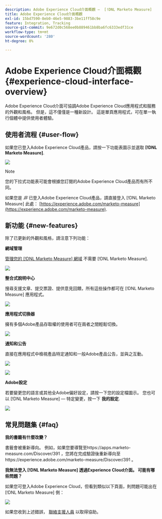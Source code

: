 ```yaml
---
description: Adobe Experience Cloud介面概觀 —  [!DNL Marketo Measure]
title: Adobe Experience Cloud介面概觀
exl-id: 15bd7590-8eb0-46e5-9883-3be11ff58c9e
feature: Integration, Tracking
source-git-commit: 9e672d0c568ee0b889461bb8ba6fc6333edf31ce
workflow-type: tm+mt
source-wordcount: '280'
ht-degree: 0%

---
```


# Adobe Experience Cloud介面概觀 {#experience-cloud-interface-overview}

Adobe Experience Cloud介面可協調Adobe Experience Cloud應用程式和服務的外觀和風格。 但是，這不僅僅是一種新設計。 這是單頁應用程式，可在單一執行個體中提供使用者體驗。

## 使用者流程 {#user-flow}

如果您已登入Adobe Experience Cloud產品，請按一下功能表圖示並選取 **[!DNL Marketo Measure]**.

![](assets/unified-shell-overview-4.png)

>[!NOTE]
>
>您的下拉式功能表可能會根據您訂閱的Adobe Experience Cloud產品而有所不同。

如果您是 _非_ 已登入Adobe Experience Cloud產品，請直接登入 [!DNL Marketo Measure] 此處： [https://experience.adobe.com/marketo-measure](https://experience.adobe.com/marketo-measure).

## 新功能 {#new-features}

除了已更新的外觀和風格，請注意下列功能：

**網域管理**

[管理您的 [!DNL Marketo Measure] 網域](/help/marketo-measure-and-adobe/domain-management.md) 不需要 [!DNL Marketo Measure].

![](assets/unified-shell-overview-5.png)

**整合式說明中心**

搜尋支援文章、提交票證、提供意見回饋，所有這些操作都可在 [!DNL Marketo Measure] 應用程式。

![](assets/unified-shell-overview-6.png)

**應用程式切換器**

擁有多個Adobe產品存取權的使用者可在兩者之間輕鬆切換。

![](assets/unified-shell-overview-7.png)

**通知和公告**

直接在應用程式中檢視產品特定通知和一般Adobe產品公告，並與之互動。

![](assets/unified-shell-overview-8.png)

![](assets/unified-shell-overview-9.png)

**Adobe設定**

若要變更您的語言或其他全Adobe偏好設定，請按一下您的設定檔圖示。 您也可以 [!DNL Marketo Measure] — 特定變更，按一下 **我的設定**.

![](assets/unified-shell-overview-10.png)

## 常見問題集 {#faq}

**我的書籤有什麼改變？**

書籤會被重新導向。 例如，如果您要導覽至https://apps.marketo-measure.com/Discover/391 ，您將在完成驗證後重新導向至https://experience.adobe.com/marketo-measure/Discover/391 。

**我無法登入 [!DNL Marketo Measure] 透過Experience Cloud介面。 可能有哪些問題？**

如果您可登入Adobe Experience Cloud，但看到類似以下頁面，則問題可能出在 [!DNL Marketo Measure] 側：

![](assets/unified-shell-overview-11.png)

如果您收到上述錯誤， [聯絡支援人員](https://nation.marketo.com/t5/support/ct-p/Support) 以取得協助。
